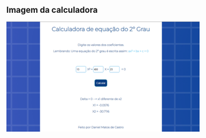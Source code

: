 ## Imagem da calculadora

<a href="https://danielmtdc16.github.io/calculadoraEquacao2-grau/"><img src="imagens/calculadora.png"></a>
